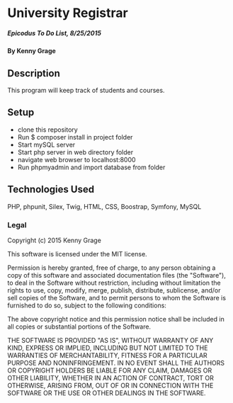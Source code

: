 
# University Registrar

##### Epicodus To Do List, 8/25/2015

#### By Kenny Grage

## Description

This program will keep track of students and courses.

## Setup

- clone this repository
- Run $ composer install in project folder
- Start mySQL server
- Start php server in web directory folder
- navigate web browser to localhost:8000
- Run phpmyadmin and import database from folder


## Technologies Used

PHP, phpunit, Silex, Twig, HTML, CSS, Boostrap, Symfony, MySQL

### Legal


Copyright (c) 2015 Kenny Grage

This software is licensed under the MIT license.

Permission is hereby granted, free of charge, to any person obtaining a copy of this software and associated documentation files (the "Software"), to deal in the Software without restriction, including without limitation the rights to use, copy, modify, merge, publish, distribute, sublicense, and/or sell
copies of the Software, and to permit persons to whom the Software is furnished to do so, subject to the following conditions:

The above copyright notice and this permission notice shall be included in all copies or substantial portions of the Software.

THE SOFTWARE IS PROVIDED "AS IS", WITHOUT WARRANTY OF ANY KIND, EXPRESS OR IMPLIED, INCLUDING BUT NOT LIMITED TO THE WARRANTIES OF MERCHANTABILITY,
FITNESS FOR A PARTICULAR PURPOSE AND NONINFRINGEMENT. IN NO EVENT SHALL THE AUTHORS OR COPYRIGHT HOLDERS BE LIABLE FOR ANY CLAIM, DAMAGES OR OTHER
LIABILITY, WHETHER IN AN ACTION OF CONTRACT, TORT OR OTHERWISE, ARISING FROM, OUT OF OR IN CONNECTION WITH THE SOFTWARE OR THE USE OR OTHER DEALINGS IN
THE SOFTWARE.
